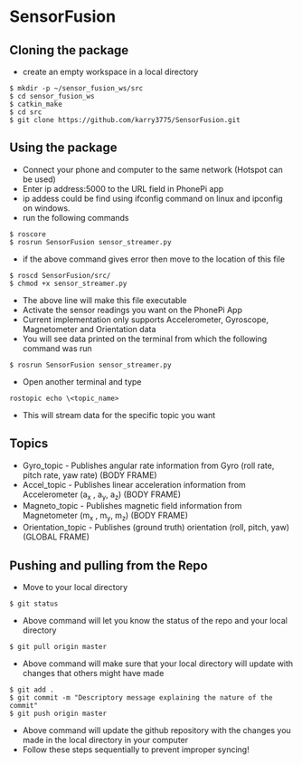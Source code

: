 # SensorFusion

## Cloning the package
- create an empty workspace in a local directory
```
$ mkdir -p ~/sensor_fusion_ws/src 
$ cd sensor_fusion_ws
$ catkin_make
$ cd src
$ git clone https://github.com/karry3775/SensorFusion.git
```

## Using the package
- Connect your phone and computer to the same network (Hotspot can be used)
- Enter ip address:5000 to the URL field in PhonePi app
- ip addess could be find using ifconfig command on linux and ipconfig on windows. 
- run the following commands
```
$ roscore
$ rosrun SensorFusion sensor_streamer.py
```
- if the above command gives error then move to the location of this file
```
$ roscd SensorFusion/src/
$ chmod +x sensor_streamer.py
```
- The above line will make this file executable
- Activate the sensor readings you want on the PhonePi App
- Current implementation only supports Accelerometer, Gyroscope, Magnetometer and Orientation data
- You will see data printed on the terminal from which the following command was run
```
$ rosrun SensorFusion sensor_streamer.py
```
- Open another terminal and type
```
rostopic echo \<topic_name>
```
- This will stream data for the specific topic you want

## Topics
- Gyro_topic - Publishes angular rate information from Gyro (roll rate, pitch rate, yaw rate) (BODY FRAME)
- Accel_topic - Publishes linear acceleration information from Accelerometer (a<sub>x</sub> , a<sub>y</sub>, a<sub>z</sub>) (BODY FRAME)
- Magneto_topic - Publishes magnetic field information from Magnetometer (m<sub>x</sub> , m<sub>y</sub>, m<sub>z</sub>) (BODY FRAME)
- Orientation_topic - Publishes (ground truth) orientation (roll, pitch, yaw) (GLOBAL FRAME)

## Pushing and pulling from the Repo
- Move to your local directory
```
$ git status
```
- Above command will let you know the status of the repo and your local directory
```
$ git pull origin master
```
- Above command will make sure that your local directory will update with changes that others might have made
```
$ git add .
$ git commit -m "Descriptory message explaining the nature of the commit"
$ git push origin master
```
- Above command will update the github repository with the changes you made in the local directory in your computer
- Follow these steps sequentially to prevent improper syncing!
